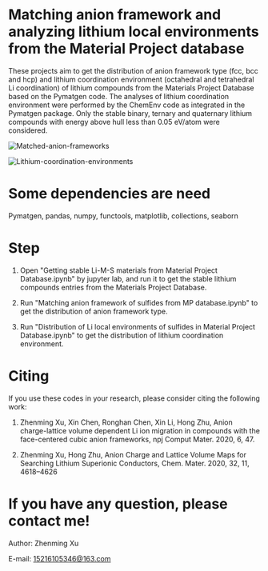 # Matching anion framework and analyzing lithium local environments from the Material Project database

These projects aim to get the distribution of anion framework type (fcc, bcc and hcp) and lithium coordination environment (octahedral and tetrahedral Li coordination) of lithium compounds from the Materials Project Database based on the Pymatgen code. The analyses of lithium coordination environment were performed by the ChemEnv code as integrated in the Pymatgen package. Only the stable binary, ternary and quaternary lithium compounds with energy above hull less than 0.05 eV/atom were considered. 

![Matched-anion-frameworks](https://github.com/zhenming-xu/Matching-anion-framework-and-Li-local-environments-from-MP-database/blob/master/Matched-anion-frameworks.png)



![Lithium-coordination-environments](https://github.com/zhenming-xu/Matching-anion-framework-and-Li-local-environments-from-MP-database/blob/master/Lithium-coordination-environments.png)

# Some dependencies are need
Pymatgen, pandas, numpy, functools, matplotlib, collections, seaborn


# Step
1. Open "Getting stable Li-M-S materials from Material Project Database.ipynb" by jupyter lab, and run it to get the stable lithium compounds entries from the Materials Project Database.

2. Run "Matching anion framework of sulfides from MP database.ipynb" to get the distribution of anion framework type.

3. Run "Distribution of Li local environments of sulfides in Material Project Database.ipynb" to get the distribution of lithium coordination environment.


# Citing
If you use these codes in your research, please consider citing the following work:

1. Zhenming Xu, Xin Chen, Ronghan Chen, Xin Li, Hong Zhu, Anion charge-lattice volume dependent Li ion migration in compounds  with the face-centered cubic anion frameworks, npj Comput Mater. 2020, 6, 47.

2. Zhenming Xu, Hong Zhu, Anion Charge and Lattice Volume Maps for Searching Lithium Superionic Conductors, Chem. Mater. 2020, 32, 11, 4618–4626


# If you have any question, please contact me!

 Author: Zhenming Xu
 
 E-mail: 15216105346@163.com
